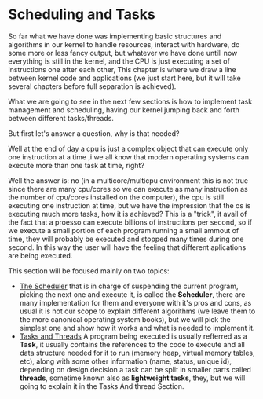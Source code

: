 # Scheduling and Tasks

So far what we have done was implementing basic structures and algorithms in our kernel to handle resources, interact with hardware, do some more or less fancy output, but whatever we have done untill now everything is still in the kernel, and the CPU is just executing a set of instructions one after each other, This chapter is where we draw a line between kernel code and applications (we just start here, but it will take several chapters before full separation is achieved).

What we are going to see in the next few sections is how to implement task management and scheduling, having our kernel jumping back and forth between different tasks/threads. 

But first let's answer a question, why is that needed? 

Well at the end of day a cpu is just a complex object that can execute only one instruction at a time ,i we all know that modern operating systems can execute more than one task at time, right? 

Well the answer is: no (in a multicore/multicpu environment this is not true since there are many cpu/cores so we can execute as many instruction as the number of cpu/cores installed on the computer), the cpu is still executing one instruction at time, but we have the impression that the os is executing much more tasks, how it is achieved? This is a "trick", it avail of the fact that a proesso can execute billions of instructions per second, so if we execute a small portion of each program running a small ammout of time, they will probably be executed and stopped many times during one second. In this way the user will have the feeling that different aplications are being executed. 

This section will be focused mainly on two topics:

* [The Scheduler](Scheduler.md) that is in charge of suspending the current program, picking the next one and execute it, is called the **Scheduler**, there are many implementation for them and everyone with it's pros and cons, as usual it is not our scope to explain different algorithms (we leave them to the more canonical operating system books), but we will pick the simplest one and show how it works and what is needed to implement it. 
* [Tasks and Threads](TasksAndThreads.md) A program being executed is usually refferred as a **Task**, it usually contains the references to the code to execute and all data structure needed for it to run (memory heap, virtual memory tables, etc), along with some other information (name, status, unique id), depending on design decision a task can be split in smaller parts called **threads**, sometime known also as **lightweight tasks**, they, but we will going to explain it in the Tasks And thread Section.



